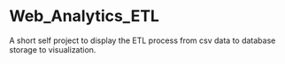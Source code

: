 # Web_Analytics_ETL
A short self project to display the ETL process from csv data to database storage to visualization. 

